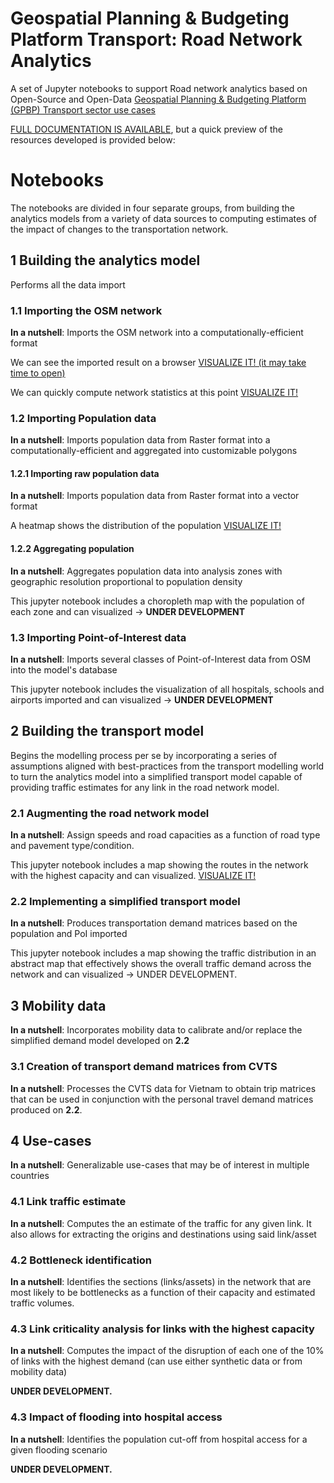 # Geospatial Planning & Budgeting Platform Transport: Road Network Analytics

A set of Jupyter notebooks to support Road network analytics based on Open-Source and Open-Data
[Geospatial Planning & Budgeting Platform (GPBP) Transport sector use cases](https://docs.google.com/document/d/1AugI7_AiD2v-ES_actmseHsFMmi-oMdLxGF2YAcv5XY)

[FULL DOCUMENTATION IS AVAILABLE](https://pedrocamargo.github.io/road_analytics/), but a
quick preview of the resources developed is provided below:

# Notebooks

The notebooks are divided in four separate groups, from building the analytics 
models from a variety of data sources to computing estimates of the impact of 
changes to the transportation network. 

## 1 Building the analytics model

Performs all the data import

### 1.1 Importing the OSM network

**In a nutshell**: Imports the OSM network into a computationally-efficient 
format

We can see the imported result on a browser 
[VISUALIZE IT! (it may take time to open)](https://nbviewer.org/github/pedrocamargo/road_analytics/blob/main/notebooks/1.1_Build_model_from_OSM.ipynb)

We can quickly compute network statistics at this point
[VISUALIZE IT!](https://nbviewer.org/github/pedrocamargo/road_analytics/blob/main/notebooks/use_cases/1.Descriptive_analytics.ipynb)

### 1.2 Importing Population data

**In a nutshell**: Imports population data from Raster format into a 
computationally-efficient and aggregated into customizable polygons

#### 1.2.1 Importing raw population data

**In a nutshell**: Imports population data from Raster format into 
a vector format

A heatmap shows the distribution of the population [VISUALIZE IT!](https://nbviewer.org/github/pedrocamargo/road_analytics/blob/main/notebooks/1.2.1_Vectorizing_population.ipynb)

#### 1.2.2 Aggregating population 

**In a nutshell**: Aggregates population data into analysis zones
with geographic resolution proportional to population density

This jupyter notebook includes a choropleth map with the population of
each zone and can visualized -> **UNDER DEVELOPMENT**

### 1.3 Importing Point-of-Interest data

**In a nutshell**: Imports several classes of Point-of-Interest data
from OSM into the model's database

This jupyter notebook includes the visualization of all hospitals, schools
and airports imported and can visualized -> **UNDER DEVELOPMENT**

## 2 Building the transport model

Begins the modelling process per se by incorporating a series of
assumptions aligned with best-practices from the transport modelling world
to turn the analytics model into a simplified transport model capable of
providing traffic estimates for any link in the road network model.

### 2.1 Augmenting the road network model

**In a nutshell**: Assign speeds and road capacities as a function of road
type and pavement type/condition.

This jupyter notebook includes a map showing the routes in the network 
with the highest capacity and can visualized. 
[VISUALIZE IT!](https://nbviewer.org/github/pedrocamargo/road_analytics/blob/main/notebooks/2.1_augments_network_data.ipynb)

### 2.2 Implementing a simplified transport model

**In a nutshell**: Produces transportation demand matrices based on 
the population and PoI imported

This jupyter notebook includes a map showing the traffic distribution in 
an abstract map that effectively shows the overall traffic demand 
across the network and can visualized -> UNDER DEVELOPMENT.

## 3 Mobility data

**In a nutshell**: Incorporates mobility data to calibrate and/or replace
the simplified demand model developed on **2.2**

### 3.1 Creation of transport demand matrices from CVTS

**In a nutshell**: Processes the CVTS data for Vietnam to obtain trip
matrices that can be used in conjunction with the personal travel 
demand matrices produced on **2.2**.

## 4 Use-cases

**In a nutshell**: Generalizable use-cases that may be of interest in 
multiple countries

### 4.1 Link traffic estimate

**In a nutshell**: Computes the an estimate of the traffic for any given link.
It also allows for extracting the origins and destinations using said link/asset

### 4.2 Bottleneck identification

**In a nutshell**: Identifies the sections (links/assets) in the network that 
are most likely to be bottlenecks as a function of their capacity and estimated
traffic volumes.


### 4.3 Link criticality analysis for links with the highest capacity

**In a nutshell**: Computes the impact of the disruption of each one of the 
10% of links with the highest demand (can use either synthetic data or from 
mobility data)

**UNDER DEVELOPMENT.**

### 4.3 Impact of flooding into hospital access

**In a nutshell**: Identifies the population cut-off from hospital access for
a given flooding scenario

**UNDER DEVELOPMENT.**
